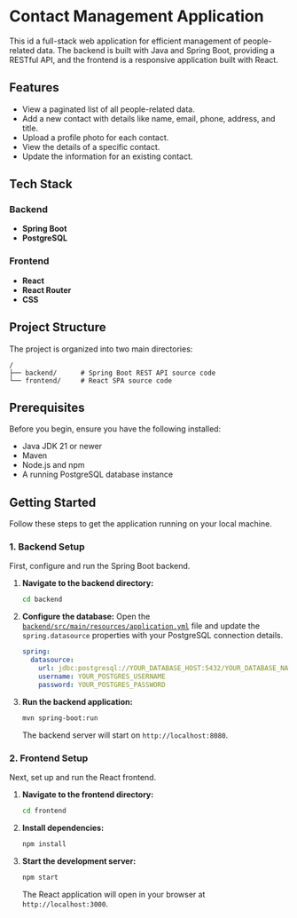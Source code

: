 # Contact Management Application

This id a full-stack web application for efficient management of people-related data. The backend is built with Java and Spring Boot, providing a RESTful API, and the frontend is a responsive application built with React.

## Features

*   View a paginated list of all people-related data.
*   Add a new contact with details like name, email, phone, address, and title.
*   Upload a profile photo for each contact.
*   View the details of a specific contact.
*   Update the information for an existing contact.

## Tech Stack

### Backend

*   **Spring Boot**
*   **PostgreSQL**

### Frontend

*   **React**
*   **React Router**
*   **CSS**

## Project Structure

The project is organized into two main directories:

```
/
├── backend/      # Spring Boot REST API source code
└── frontend/     # React SPA source code
```

## Prerequisites

Before you begin, ensure you have the following installed:

*   Java JDK 21 or newer
*   Maven
*   Node.js and npm
*   A running PostgreSQL database instance

## Getting Started

Follow these steps to get the application running on your local machine.

### 1. Backend Setup

First, configure and run the Spring Boot backend.

1.  **Navigate to the backend directory:**
    ```sh
    cd backend
    ```

2.  **Configure the database:**
    Open the [`backend/src/main/resources/application.yml`](backend/src/main/resources/application.yml) file and update the `spring.datasource` properties with your PostgreSQL connection details.

    ```yml
    spring:
      datasource:
        url: jdbc:postgresql://YOUR_DATABASE_HOST:5432/YOUR_DATABASE_NAME
        username: YOUR_POSTGRES_USERNAME
        password: YOUR_POSTGRES_PASSWORD
    ```

3.  **Run the backend application:**
    ```sh
    mvn spring-boot:run
    ```
    The backend server will start on `http://localhost:8080`.

### 2. Frontend Setup

Next, set up and run the React frontend.

1.  **Navigate to the frontend directory:**
    ```sh
    cd frontend
    ```

2.  **Install dependencies:**
    ```sh
    npm install
    ```

3.  **Start the development server:**
    ```sh
    npm start
    ```
    The React application will open in your browser at `http://localhost:3000`.

